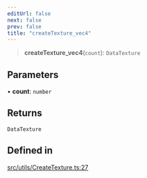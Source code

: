 ```yaml
---
editUrl: false
next: false
prev: false
title: "createTexture_vec4"
---
```


> **createTexture\_vec4**(`count`): `DataTexture`

## Parameters

• **count**: `number`

## Returns

`DataTexture`

## Defined in

[src/utils/CreateTexture.ts:27](https://github.com/agargaro/instanced-mesh/blob/ce4f7f0726405524f486e5047c492ee1975f20df/src/utils/CreateTexture.ts#L27)
